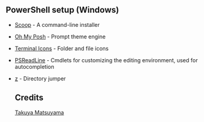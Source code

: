 ## PowerShell setup (Windows)

- [Scoop](https://scoop.sh/) - A command-line installer
- [Oh My Posh](https://ohmyposh.dev/) - Prompt theme engine
- [Terminal Icons](https://github.com/devblackops/Terminal-Icons) - Folder and file icons
- [PSReadLine](https://docs.microsoft.com/en-us/powershell/module/psreadline/) - Cmdlets for customizing the editing environment, used for autocompletion
- [z](https://www.powershellgallery.com/packages/z) - Directory jumper


  ## Credits
  [Takuya Matsuyama](https://github.com/craftzdog)
